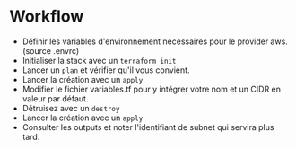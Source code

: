 # Workflow

* Définir les variables d'environnement nécessaires pour le provider aws. (source .envrc)
* Initialiser la stack avec un `terraform init`
* Lancer un `plan` et vérifier qu'il vous convient.
* Lancer la création avec un `apply`
* Modifier le fichier variables.tf pour y intégrer votre nom et un CIDR en valeur par défaut.
* Détruisez avec un `destroy`
* Lancer la création avec un `apply`
* Consulter les outputs et noter l'identifiant de subnet qui servira plus tard.
